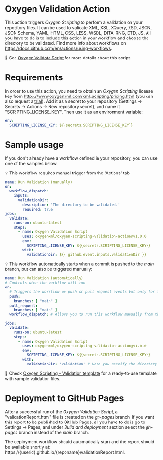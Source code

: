 # Oxygen Validation Action

This action triggers <i>Oxygen Scripting</i> to perform a validation on your repository files. It can be used to validate XML, XSL, XQuery, XSD, JSON, JSON Schema, YAML, HTML, CSS, LESS, WSDL, DITA, RNG, DTD, JS. All you have to do is to include this action in your workflow and choose the directory to be validated. Find more info about workflows on https://docs.github.com/en/actions/using-workflows.

👀 See [Oxygen Validate Script](https://www.oxygenxml.com/doc/versions/25.0/ug-editor/topics/scripting_oxygen_validate.html) for more details about this script.

# Requirements

In order to use this action, you need to obtain an <i>Oxygen Scripting</i> license key from https://www.oxygenxml.com/xml_scripting/pricing.html (you can also request a [trial](https://www.oxygenxml.com/xml_scripting/register.html)). Add it as a secret to your repository (Settings &rarr; Secrets &rarr; Actions &rarr; New repository secret), and name it "SCRIPTING_LICENSE_KEY".
Then use it as an environment variable:
```yaml
env:
  SCRIPTING_LICENSE_KEY: ${{secrets.SCRIPTING_LICENSE_KEY}}
```

# Sample usage

If you don't already have a workflow defined in your repository, you can use one of the samples below.

💡 This workflow requires manual trigger from the 'Actions' tab:
```yaml
name: Run Validation (manually)
on:
  workflow_dispatch:
    inputs:
      validationDir:
        description: 'The directory to be validated.'
        required: true
jobs:
  validate:
    runs-on: ubuntu-latest
    steps:
      - name: Oxygen Validation Script
        uses: oxygenxml/oxygen-scripting-validation-action@v1.0.0
        env:
          SCRIPTING_LICENSE_KEY: ${{secrets.SCRIPTING_LICENSE_KEY}}
        with:
          validationDir: ${{ github.event.inputs.validationDir }}
```
💡 This workflow automatically starts when a commit is pushed to the <i>main</i> branch, but can also be triggered manually:
```yaml
name: Run Validation (automatically)
# Controls when the workflow will run
on:
  # Triggers the workflow on push or pull request events but only for the "main" branch
  push:
    branches: [ "main" ]
  pull_request:
    branches: [ "main" ]
  workflow_dispatch: # Allows you to run this workflow manually from the Actions tab

jobs:
  validate:
    runs-on: ubuntu-latest
    steps:
      - name: Oxygen Validation Script
        uses: oxygenxml/oxygen-scripting-validation-action@v1.0.0
        env:
          SCRIPTING_LICENSE_KEY: ${{secrets.SCRIPTING_LICENSE_KEY}}
        with:
          validationDir: 'validation' # Here you specify the directory to be validated.
```

👀 Check [Oxygen Scripting - Validation template](https://github.com/oxygenxml/oxygen-script-validation-template) for a ready-to-use template with sample validation files.

# Deployment to GitHub Pages

After a successful run of the <i>Oxygen Validation Script</i>, a "validationReport.html" file is created on the <i>gh-pages</i> branch. If you want this report to be published to GitHub Pages, all you have to do is go to Settings &rarr; Pages, and under <i>Build and deployment</i> section select the <i>gh-pages</i> branch instead of the <i>main</i> branch. 

The deployment workflow should automatically start and the report should be available shortly at: https://{userid}.github.io/{reponame}/validationReport.html.

